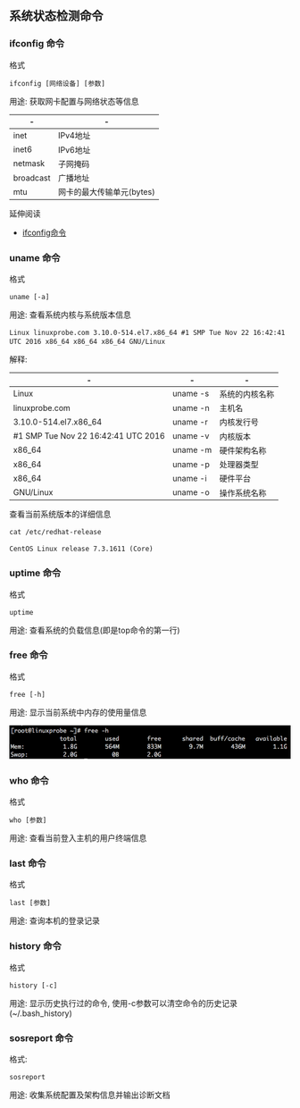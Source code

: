 ## 系统状态检测命令

### ifconfig 命令

格式

```
ifconfig [网络设备] [参数]
```

用途: 获取网卡配置与网络状态等信息

|-|-|
|---|---|
|inet|IPv4地址|
|inet6|IPv6地址|
|netmask|子网掩码|
|broadcast|广播地址|
|mtu|网卡的最大传输单元(bytes)|

延伸阅读

- [ifconfig命令](https://www.cnblogs.com/peida/archive/2013/02/27/2934525.html)

### uname 命令

格式

```
uname [-a]
```

用途: 查看系统内核与系统版本信息

```
Linux linuxprobe.com 3.10.0-514.el7.x86_64 #1 SMP Tue Nov 22 16:42:41 UTC 2016 x86_64 x86_64 x86_64 GNU/Linux
```

解释:

|-|-|-|
|---|---|---|
|Linux|uname -s|系统的内核名称|
|linuxprobe.com|uname -n|主机名|
|3.10.0-514.el7.x86_64|uname -r|内核发行号|
|#1 SMP Tue Nov 22 16:42:41 UTC 2016|uname -v|内核版本|
|x86_64|uname -m|硬件架构名称|
|x86_64|uname -p|处理器类型|
|x86_64|uname -i|硬件平台|
|GNU/Linux|uname -o|操作系统名称|


查看当前系统版本的详细信息

```SHELL
cat /etc/redhat-release
```

```
CentOS Linux release 7.3.1611 (Core)
```

### uptime 命令

格式

```
uptime
```

用途: 查看系统的负载信息(即是top命令的第一行)

### free 命令

格式

```
free [-h]
```

用途: 显示当前系统中内存的使用量信息

![free](./images/free.png)

### who 命令

格式

```
who [参数]
```

用途: 查看当前登入主机的用户终端信息

### last 命令

格式

```
last [参数]
```

用途: 查询本机的登录记录

### history 命令

格式

```
history [-c]
```

用途: 显示历史执行过的命令, 使用-c参数可以清空命令的历史记录(~/.bash_history)

### sosreport 命令

格式:

```
sosreport
```

用途: 收集系统配置及架构信息并输出诊断文档
